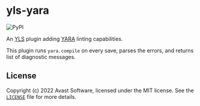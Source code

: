 # yls-yara

![PyPI](https://img.shields.io/pypi/v/yls-yara)

An [YLS](https://www.github.com/avast/yls) plugin adding
[YARA](https://github.com/VirusTotal/yara) linting capabilities.

This plugin runs `yara.compile` on every save, parses the errors, and returns
list of diagnostic messages.

## License

Copyright (c) 2022 Avast Software, licensed under the MIT license. See the
[`LICENSE`](https://github.com/avast/yls/blob/master/plugins/yls-yara/LICENSE)
file for more details.
